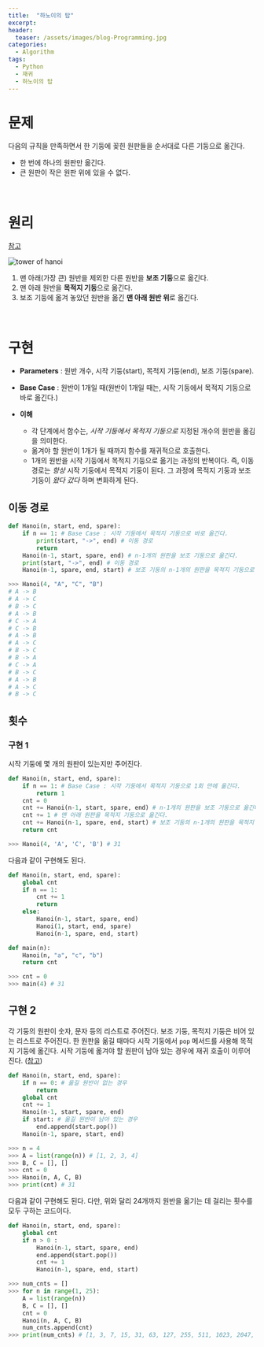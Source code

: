 ```yaml
---
title:  "하노이의 탑"
excerpt:
header:
  teaser: /assets/images/blog-Programming.jpg
categories:
  - Algorithm
tags:
  - Python
  - 재귀
  - 하노이의 탑
---
```




# 문제





 다음의 규칙을 만족하면서 한 기둥에 꽂힌 원판들을 순서대로 다른 기둥으로 옮긴다.

* 한 번에 하나의 원판만 옮긴다.
* 큰 원판이 작은 원판 위에 있을 수 없다.

<br>

# 원리





[참고](https://www.youtube.com/watch?v=buWXDMbY3Ww)



![tower of hanoi]({{site.url}}/assets/images/hanoi.png)



1. 맨 아래(가장 큰) 원반을 제외한 다른 원반을 **보조 기둥**으로 옮긴다.
2. 맨 아래 원반을 **목적지 기둥**으로 옮긴다.
3. 보조 기둥에 옮겨 놓았던 원반을 옮긴 **맨 아래 원반 위**로 옮긴다.

<br>

# 구현





* **Parameters** : 원반 개수, 시작 기둥(start), 목적지 기둥(end), 보조 기둥(spare).

* **Base Case** : 원반이 1개일 때(원반이 1개일 때는, 시작 기둥에서 목적지 기둥으로 바로 옮긴다.)
* **이해** 
  * 각 단계에서 함수는, *시작 기둥에서 목적지 기둥으로* 지정된 개수의 원반을 옮김을 의미한다.
  * 옮겨야 할 원반이 1개가 될 때까지 함수를 재귀적으로 호출한다.
  * 1개의 원반을 시작 기둥에서 목적지 기둥으로 옮기는 과정의 반복이다. 즉, 이동 경로는 *항상* 시작 기둥에서 목적지 기둥이 된다. 그 과정에 목적지 기둥과 보조 기둥이 *왔다 갔다* 하며 변화하게 된다. 



## 이동 경로

```python
def Hanoi(n, start, end, spare):
    if n == 1: # Base Case : 시작 기둥에서 목적지 기둥으로 바로 옮긴다.
        print(start, "->", end) # 이동 경로
        return
    Hanoi(n-1, start, spare, end) # n-1개의 원판을 보조 기둥으로 옮긴다.
    print(start, "->", end) # 이동 경로
    Hanoi(n-1, spare, end, start) # 보조 기둥의 n-1개의 원판을 목적지 기둥으로 옮긴다.

>>> Hanoi(4, "A", "C", "B")
# A -> B
# A -> C
# B -> C
# A -> B
# C -> A
# C -> B
# A -> B
# A -> C
# B -> C
# B -> A
# C -> A
# B -> C
# A -> B
# A -> C
# B -> C
```





## 횟수



### 구현 1

 시작 기둥에 몇 개의 원판이 있는지만 주어진다. 

```python
def Hanoi(n, start, end, spare):
    if n == 1: # Base Case : 시작 기둥에서 목적지 기둥으로 1회 만에 옮긴다.
        return 1
    cnt = 0
    cnt += Hanoi(n-1, start, spare, end) # n-1개의 원판을 보조 기둥으로 옮긴다.
    cnt += 1 # 맨 아래 원판을 목적지 기둥으로 옮긴다.
    cnt += Hanoi(n-1, spare, end, start) # 보조 기둥의 n-1개의 원판을 목적지 기둥으로 옮긴다.
    return cnt

>>> Hanoi(4, 'A', 'C', 'B') # 31
```

 다음과 같이 구현해도 된다.

```python
def Hanoi(n, start, end, spare):
    global cnt
    if n == 1:
        cnt += 1
        return
    else:
        Hanoi(n-1, start, spare, end)
        Hanoi(1, start, end, spare)
        Hanoi(n-1, spare, end, start)

def main(n):
    Hanoi(n, "a", "c", "b")
    return cnt

>>> cnt = 0
>>> main(4) # 31
```



## 구현 2

 각 기둥의 원판이 숫자, 문자 등의 리스트로 주어진다. 보조 기둥, 목적지 기둥은 비어 있는 리스트로 주어진다. 한 원판을 옮길 때마다 시작 기둥에서 `pop` 메서드를 사용해 목적지 기둥에 옮긴다. 시작 기둥에 옮겨야 할 원판이 남아 있는 경우에 재귀 호출이 이루어진다. ([참고](https://scipython.com/book/chapter-2-the-core-python-language-i/examples/the-tower-of-hanoi/))

```python
def Hanoi(n, start, end, spare):
    if n == 0: # 옮길 원반이 없는 경우
        return
    global cnt
    cnt += 1
    Hanoi(n-1, start, spare, end)
    if start: # 옮길 원반이 남아 있는 경우
        end.append(start.pop())
    Hanoi(n-1, spare, start, end)

>>> n = 4
>>> A = list(range(n)) # [1, 2, 3, 4]
>>> B, C = [], []
>>> cnt = 0
>>> Hanoi(n, A, C, B)
>>> print(cnt) # 31
```



 다음과 같이 구현해도 된다. 다만, 위와 달리 24개까지 원반을 옮기는 데 걸리는 횟수를 모두 구하는 코드이다.

```python
def Hanoi(n, start, end, spare):    
    global cnt
    if n > 0 :
        Hanoi(n-1, start, spare, end)
        end.append(start.pop())
        cnt += 1
        Hanoi(n-1, spare, end, start)

>>> num_cnts = []
>>> for n in range(1, 25):
    A = list(range(n))
    B, C = [], []
    cnt = 0
    Hanoi(n, A, C, B)
    num_cnts.append(cnt)
>>> print(num_cnts) # [1, 3, 7, 15, 31, 63, 127, 255, 511, 1023, 2047, 4095, 8191, 16383, 32767, 65535, 131071, 262143, 524287, 1048575, 2097151, 4194303, 8388607, 16777215]
```

